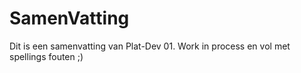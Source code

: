 # SamenVatting

Dit is een samenvatting van Plat-Dev 01.
Work in process en vol met spellings fouten ;)
